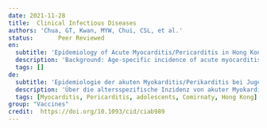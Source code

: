 ```yaml
---
date: 2021-11-28
title:  Clinical Infectious Diseases
authors: 'Chua, GT, Kwan, MYW, Chui, CSL, et al.'
status:       Peer Reviewed
en:
  subtitle: 'Epidemiology of Acute Myocarditis/Pericarditis in Hong Kong Adolescents Following Comirnaty Vaccination'
  description: 'Background: Age-specific incidence of acute myocarditis/pericarditis in adolescents following Comirnaty vaccination in Asia is lacking. This study aimed to study the clinical characteristics and incidence of acute myocarditis/pericarditis among Hong Kong adolescents following Comirnaty vaccination. Methods: This is a population cohort study in Hong Kong that monitored adverse events following immunization through a pharmacovigilance system for COVID-19 vaccines. All adolescents aged between 12 and 17 years following Comirnaty vaccination were monitored under the COVID-19 vaccine Adverse Event Response and Evaluation Programme. The clinical characteristics and overall incidence of acute myocarditis/pericarditis in adolescents following Comirnaty vaccination were analysed.Results Between 14 June 2021 and 4 September 2021, 33 Chinese adolescents who developed acute myocarditis/pericarditis following Comirnaty vaccination were identified. 29 (87.88%) were males and 4 (12.12%) were females, with a median age of 15.25 years. 27 (81.82%) and 6 (18.18%) cases developed acute myocarditis/pericarditis after receiving the second and first dose, respectively. All cases are mild and required only conservative management.The overall incidence of acute myocarditis/pericarditis was 18.52 (95% Confidence Interval [CI], 11.67-29.01) per 100,000 persons vaccinated. The incidence after the first and second doses were 3.37 (95%CI 1.12-9.51) and 21.22 (95%CI 13.78-32.28 per 100,000 persons vaccinated, respectively. Among male adolescents, the incidence after the first and second doses were 5.57 (95% CI 2.38-12.53) and 37.32 (95% CI 26.98-51.25) per 100,000 persons vaccinated. Conclusions There is a significant increase in the risk of acute myocarditis/pericarditis following Comirnaty vaccination among Chinese male adolescents, especially after the second dose.'
  tags: []
de: 
  subtitle: 'Epidemiologie der akuten Myokarditis/Perikarditis bei Jugendlichen in Hongkong nach der Komirnaty-Impfung'
  description: 'Über die altersspezifische Inzidenz von akuter Myokarditis/Perikarditis bei Jugendlichen nach einer Comirnaty-Impfung in Asien gibt es keine Daten. Ziel dieser Studie war es, die klinischen Merkmale und die Häufigkeit von akuter Myokarditis/Perikarditis bei Jugendlichen in Hongkong nach einer Comirnaty-Impfung zu untersuchen. Methoden. Es handelt sich um eine bevölkerungsbezogene Kohortenstudie in Hongkong, bei der unerwünschte Ereignisse nach einer Impfung über ein Pharmakovigilanzsystem für COVID-19-Impfstoffe überwacht wurden. Alle Jugendlichen im Alter von 12 bis 17 Jahren, die eine Comirnaty-Impfung erhalten hatten, wurden im Rahmen des COVID-19-Impfstoffs im Rahmen des Programms zur Erfassung und Bewertung unerwünschter Ereignisse beobachtet. Die klinischen Merkmale und die Gesamthäufigkeit der akuten Myokarditis/Perikarditis bei Jugendlichen nach einer Comirnaty-Impfung wurden analysiert. Ergebnisse. Zwischen dem 14. Juni 2021 und dem 4. September 2021 wurden 33 chinesische Jugendliche ermittelt, die nach der Comirnaty-Impfung eine akute Myokarditis/Perikarditis entwickelten. 29 (87,88 %) waren männlich und 4 (12,12 %) weiblich, mit einem Durchschnittsalter von 15,25 Jahren. 27 (81,82 %) und 6 (18,18 %) Fälle entwickelten nach der zweiten bzw. ersten Dosis eine akute Myokarditis/Perikarditis. Die Gesamthäufigkeit der akuten Myokarditis/Perikarditis betrug 18,52 (95 % Konfidenzintervall [KI], 11,67-29,01) pro 100.000 Geimpfte. Die Inzidenz nach der ersten und zweiten Dosis betrug 3,37 (95%CI 1,12-9,51) bzw. 21,22 (95%CI 13,78-32,28) pro 100.000 Geimpfte. Bei den männlichen Jugendlichen lag die Inzidenz nach der ersten und zweiten Dosis bei 5,57 (95% CI 2,38-12,53) und 37,32 (95% CI 26,98-51,25) pro 100.000 Geimpfte. Schlussfolgerungen. Das Risiko einer akuten Myokarditis/Perikarditis ist bei chinesischen männlichen Jugendlichen nach einer Comirnaty-Impfung deutlich erhöht, insbesondere nach der zweiten Dosis.'
  tags: [Myocarditis, Pericarditis, adolescents, Comirnaty, Hong Kong]
group: "Vaccines"
credit:  https://doi.org/10.1093/cid/ciab989
---
```

